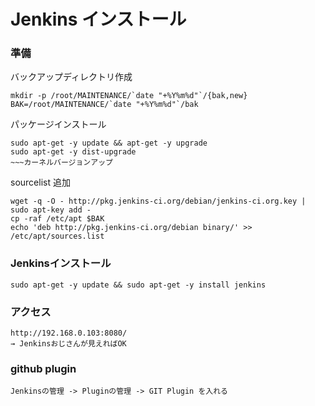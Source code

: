 <!--
************************************************************
Jenkins インストール
参照元: http://ameblo.jp/smeokano/entry-11817079759.html
Copyright (c) Takehiko OGASAWARA 2014 All Rights Reserved.
************************************************************
-->

# Jenkins インストール

### 準備
バックアップディレクトリ作成
```
mkdir -p /root/MAINTENANCE/`date "+%Y%m%d"`/{bak,new}
BAK=/root/MAINTENANCE/`date "+%Y%m%d"`/bak
```

パッケージインストール  
```
sudo apt-get -y update && apt-get -y upgrade
sudo apt-get -y dist-upgrade
~~~カーネルバージョンアップ
```

sourcelist 追加
```
wget -q -O - http://pkg.jenkins-ci.org/debian/jenkins-ci.org.key | sudo apt-key add -
cp -raf /etc/apt $BAK
echo 'deb http://pkg.jenkins-ci.org/debian binary/' >> /etc/apt/sources.list
```

### Jenkinsインストール
```
sudo apt-get -y update && sudo apt-get -y install jenkins
```

### アクセス
```
http://192.168.0.103:8080/
→ Jenkinsおじさんが見えればOK
```

### github plugin
```
Jenkinsの管理 -> Pluginの管理 -> GIT Plugin を入れる
```




